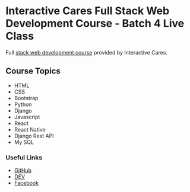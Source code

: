 # Interactive Cares Full Stack Web Development Course - Batch 4 Live Class

Full [stack web development course](https://interactivecares-courses.com/courses/full-stack-web-development-4/) provided
by Interactive Cares.

## Course Topics

-   HTML
-   CSS
-   Bootstrap
-   Python
-   Django
-   Javascript
-   React
-   React Native
-   Django Rest API
-   My SQL

### Useful Links

-   [GitHub](https://github.com/JannatinNaim/)
-   [DEV](https://dev.to/JannatinNaim/)
-   [Facebook](https://facebook.com/JannatinNaimOnFB/)
